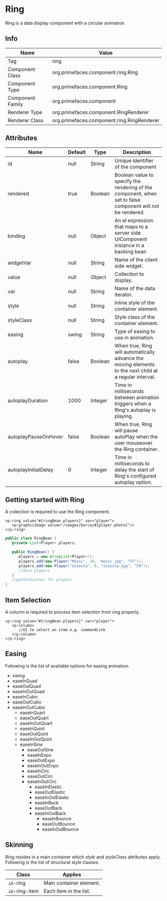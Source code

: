 # Ring

Ring is a data display component with a circular animation.

## Info

| Name | Value |
| --- | --- |
| Tag | ring
| Component Class | org.primefaces.component.ring.Ring
| Component Type | org.primefaces.component.Ring
| Component Family | org.primefaces.component |
| Renderer Type | org.primefaces.component.RingRenderer
| Renderer Class | org.primefaces.component.ring.RingRenderer

## Attributes

| Name | Default | Type | Description | 
| --- | --- | --- | --- |
id | null | String | Unique identifier of the component
rendered | true | Boolean | Boolean value to specify the rendering of the component, when set to false component will not be rendered.
binding | null | Object | An el expression that maps to a server side UIComponent instance in a backing bean
widgetVar | null | String | Name of the client side widget.
value | null | Object | Collection to display.
var | null | String | Name of the data iterator.
style | null | String | Inline style of the container element.
styleClass | null | String | Style class of the container element.
easing | swing | String | Type of easing to use in animation.
autoplay | false | Boolean | When true, Ring will automatically advance the moving elements to the next child at a regular interval.
autoplayDuration | 1000 | Integer | Time in milliseconds between animation triggers when a Ring's autoplay is playing.
autoplayPauseOnHover | false | Boolean | When true, Ring will pause autoPlay when the user mouseover the Ring container.
autoplayInitialDelay | 0 | Integer | Time in milliseconds to delay the start of Ring's configured autoplay option.

## Getting started with Ring
A collection is required to use the Ring component.

```xhtml
<p:ring value="#{ringBean.players}" var="player">
   <p:graphicImage value="/images/barca/#{player.photo}"/>
</p:ring>
```
```java
public class RingBean {
   private List<Player> players;

   public RingBean() {
      players = new ArrayList<Player>();
      players.add(new Player("Messi", 10, "messi.jpg", "CF"));
      players.add(new Player("Iniesta", 8, "iniesta.jpg", "CM"));
      //more players
   }
   //getter&setter for players
}
```
## Item Selection
A column is required to process item selection from ring properly.

```xhtml
<p:ring value="#{ringBean.players}" var="player">
   <p:column>
      //UI to select an item e.g. commandLink
   </p:column>
</p:ring>
```
## Easing
Following is the list of available options for easing animation.

- swing
- easeInQuad
- easeOutQuad
- easeInOutQuad
- easeInCubic
- easeOutCubic
- easeInOutCubic
    - easeInQuart
    - easeOutQuart
    - easeInOutQuart
    - easeInQuint
    - easeOutQuint
    - easeInOutQuint
    - easeInSine
       - easeOutSine
       - easeInExpo
       - easeOutExpo
       - easeInOutExpo
       - easeInCirc
       - easeOutCirc
       - easeInOutCirc
          - easeInElastic
          - easeOutElastic
          - easeInOutElastic
          - easeInBack
          - easeOutBack
          - easeInOutBack
             - easeInBounce
             - easeOutBounce
             - easeInOutBounce


## Skinning
Ring resides in a main container which _style_ and _styleClass_ attributes apply. Following is the list of
structural style classes.

| Class | Applies | 
| --- | --- | 
.ui-ring | Main container element.
.ui-ring-item | Each item in the list.
